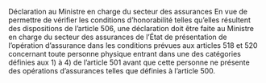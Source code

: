 Déclaration au Ministre en charge du secteur des assurances
En vue de permettre de vérifier les conditions d’honorabilité telles qu’elles résultent des dispositions de l’article 506, une déclaration doit être faite au Ministre en charge du secteur des assurances de l’État de présentation de l’opération d’assurance dans les conditions prévues aux articles 518 et 520 concernant toute personne physique entrant dans une des catégories définies aux 1) à 4) de l’article 501 avant que cette personne ne présente des opérations d’assurances telles que définies à l’article 500.